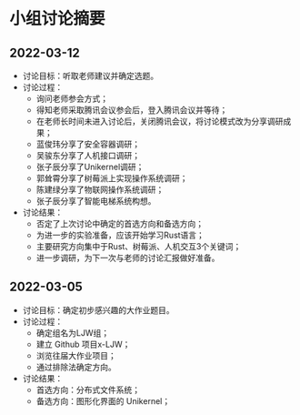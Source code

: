 # 小组讨论摘要

## 2022-03-12

- 讨论目标：听取老师建议并确定选题。
- 讨论过程：
  - 询问老师参会方式；
  - 得知老师采取腾讯会议参会后，登入腾讯会议并等待；
  - 在老师长时间未进入讨论后，关闭腾讯会议，将讨论模式改为分享调研成果；
  - 蓝俊玮分享了安全容器调研；
  - 吴骏东分享了人机接口调研；
  - 张子辰分享了Unikernel调研；
  - 郭耸霄分享了树莓派上实现操作系统调研；
  - 陈建绿分享了物联网操作系统调研；
  - 张子辰分享了智能电梯系统构想。
- 讨论结果：
  - 否定了上次讨论中确定的首选方向和备选方向；
  - 为进一步的实验准备，应该开始学习Rust语言；
  - 主要研究方向集中于Rust、树莓派、人机交互3个关键词；
  - 进一步调研，为下一次与老师的讨论汇报做好准备。

## 2022-03-05

- 讨论目标：确定初步感兴趣的大作业题目。
- 讨论过程：
  - 确定组名为LJW组；
  - 建立 Github 项目x-LJW；
  - 浏览往届大作业项目；
  - 通过排除法确定方向。
- 讨论结果：
  - 首选方向：分布式文件系统；
  - 备选方向：图形化界面的 Unikernel；
